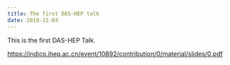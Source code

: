 ```yaml
---
title: The first DAS-HEP talk
date: 2019-11-03
---
```


This is the first DAS-HEP Talk. 

https://indico.ihep.ac.cn/event/10892/contribution/0/material/slides/0.pdf

